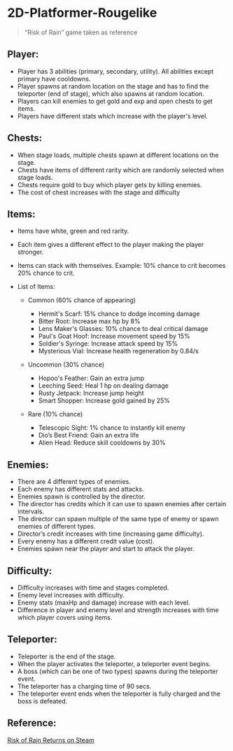# 2D-Platformer-Rougelike

> “Risk of Rain” game taken as reference

## Player:

- Player has 3 abilities (primary, secondary, utility). All abilities except primary have cooldowns.
- Player spawns at random location on the stage and has to find the teleporter (end of stage), which also spawns at random location.
- Players can kill enemies to get gold and exp and open chests to get items.
- Players have different stats which increase with the player's level.

## Chests:

- When stage loads, multiple chests spawn at different locations on the stage.
- Chests have items of different rarity which are randomly selected when stage loads.
- Chests require gold to buy which player gets by killing enemies.
- The cost of chest increases with the stage and difficulty

## Items:

- Items have white, green and red rarity.
- Each item gives a different effect to the player making the player stronger.
- Items can stack with themselves. Example: 10% chance to crit becomes 20% chance to crit.
- List of Items:

  - Common (60% chance of appearing)

    - Hermit's Scarf: 15% chance to dodge incoming damage
    - Bitter Root: Increase max hp by 8%
    - Lens Maker's Glasses: 10% chance to deal critical damage
    - Paul's Goat Hoof: Increase movement speed by 15%
    - Soldier's Syringe: Increase attack speed by 15%
    - Mysterious Vial: Increase health regeneration by 0.84/s

  - Uncommon (30% chance)

    - Hopoo's Feather: Gain an extra jump
    - Leeching Seed: Heal 1 hp on dealing damage
    - Rusty Jetpack: Increase jump height
    - Smart Shopper: Increase gold gained by 25%

  - Rare (10% chance)

    - Telescopic Sight: 1% chance to instantly kill enemy
    - Dio’s Best Friend: Gain an extra life
    - Alien Head: Reduce skill cooldowns by 30%

## Enemies:

- There are 4 different types of enemies.
- Each enemy has different stats and attacks.
- Enemies spawn is controlled by the director.
- The director has credits which it can use to spawn enemies after certain intervals.
- The director can spawn multiple of the same type of enemy or spawn enemies of different types.
- Director’s credit increases with time (increasing game difficulty).
- Every enemy has a different credit value (cost).
- Enemies spawn near the player and start to attack the player.

## Difficulty:

- Difficulty increases with time and stages completed.
- Enemy level increases with difficulty.
- Enemy stats (maxHp and damage) increase with each level.
- Difference in player and enemy level and strength increases with time which player covers using items.

## Teleporter:

- Teleporter is the end of the stage.
- When the player activates the teleporter, a teleporter event begins.
- A boss (which can be one of two types) spawns during the teleporter event.
- The teleporter has a charging time of 90 secs.
- The teleporter event ends when the teleporter is fully charged and the boss is defeated.

## Reference:

[Risk of Rain Returns on Steam](https://store.steampowered.com/app/1337520/Risk_of_Rain_Returns/)
